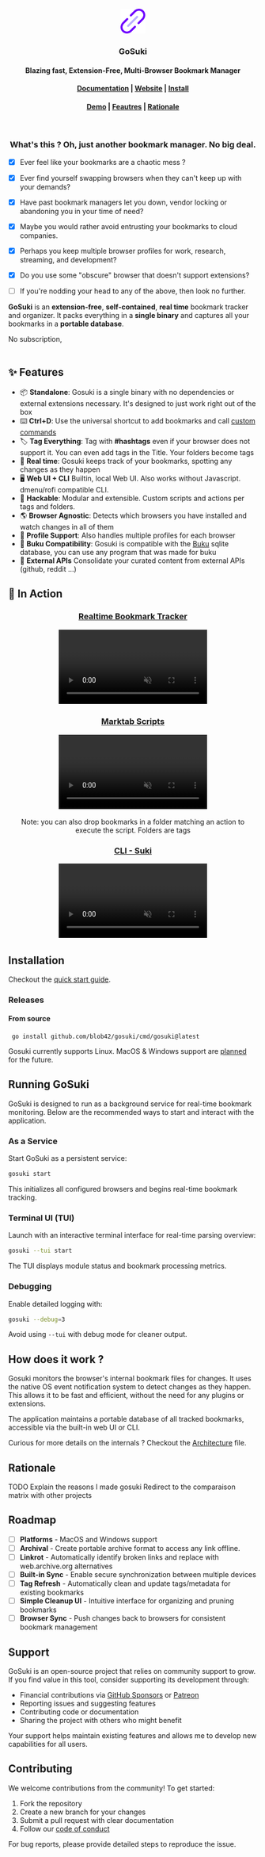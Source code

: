 <p align="center">
<img src="internal/webui/static/url-link.svg" height=50>
<h3 align="center">GoSuki</h3>
<h4 align="center">Blazing fast, Extension-Free, Multi-Browser Bookmark Manager</h4>

 <h4 align="center">
  <a href="https://gosuki.net/docs/getting_started/quickstart">Documentation</a> |
  <a href="https://gosuki.net/">Website</a> |
  <a href="#installation">Install</a>
</h4>
 <h4 align="center">
  <a href="#-in-action">Demo</a> |
  <a href="#-features">Feautres</a> |
  <a href="#rationale">Rationale</a>
</h4>

<br>
</p>



<h3 align="center">What's this ? Oh, just another bookmark manager. No big deal.</h3>

- [x] Ever feel like your bookmarks are a chaotic mess ?
- [x] Ever find yourself swapping browsers when they can't keep up with your demands?
- [x] Have past bookmark managers let you down, vendor locking or abandoning you in your time of need?
- [x] Maybe you would rather avoid entrusting your bookmarks to cloud companies.
- [x] Perhaps you keep multiple browser profiles for work, research, streaming, and development?
- [x] Do you use some "obscure" browser that doesn't support extensions?

- [ ] If you're nodding your head to any of the above, then look no further.

**GoSuki** is an **extension-free**, **self-contained**, **real time** bookmark tracker and organizer. It packs everything in a **single binary** and captures all your bookmarks in a **portable database**. 

No subscription, 
<br>
<br>

## ✨ Features

- 📦 **Standalone**: Gosuki is a single binary with no dependencies or external extensions necessary. It's designed to just work right out of the box
- ⌨️ **Ctrl+D**: Use the universal shortcut to add bookmarks and call [custom commands](/docs/features/marktab-actions)
- 🏷️ **Tag Everything**: Tag with **#hashtags** even if your browser does not support it. You can even add tags in the Title. Your folders become tags
- 🔎 **Real time**: Gosuki keeps track of your bookmarks, spotting any changes as they happen
- 🖥️ **Web UI + CLI** Builtin, local Web UI. Also works without Javascript. dmenu/rofi compatible CLI.
- 🧪 **Hackable**: Modular and extensible. Custom scripts and actions per tags and folders.
- 🌎 **Browser Agnostic**: Detects which browsers you have installed and watch changes in all of them
- 👤 **Profile Support**: Also handles multiple profiles for each browser
- 💾 **Buku Compatibility**: Gosuki is compatible with the [Buku](https://github.com/jarun/buku) sqlite database, you can use any program that was made for buku
- 📡 **External APIs** Consolidate your curated content from external APIs (github, reddit ...)


## 📸 In Action

<div align="center">
  <p>
    <h3><a href="https://github.com/user-attachments/assets/bb5c52f8-4413-4f91-88c7-445834728952">Realtime Bookmark Tracker</a></h3>
    <video controls muted src="https://github.com/user-attachments/assets/bb5c52f8-4413-4f91-88c7-445834728952"></video>
  </p>


  <p>
    <h3><a href="https://github.com/user-attachments/assets/2e69940a-2fc3-4108-9b4c-ef324b3d08cd">Marktab Scripts</a></h3>
    <video controls muted src="https://github.com/user-attachments/assets/2e69940a-2fc3-4108-9b4c-ef324b3d08cd"></video>
    <p>Note: you can also drop bookmarks in a folder matching an action to execute the script. Folders are tags</p>
  </p>

    
  <p>
    <h3><a href="https://github.com/user-attachments/assets/bf1e7c87-5775-4c54-a428-cfe84757c43e">CLI - Suki</a></h3>
    <video controls muted src="https://github.com/user-attachments/assets/bf1e7c87-5775-4c54-a428-cfe84757c43e"></video>
  </p>

</div>



## Installation

Checkout the [quick start guide](https://gosuki.net/docs/getting_started/quickstart).

### Releases


#### From source

```console
 go install github.com/blob42/gosuki/cmd/gosuki@latest
```

Gosuki currently supports Linux. MacOS & Windows support are [planned](#roadmap) for the future.

## Running GoSuki

GoSuki is designed to run as a background service for real-time bookmark monitoring. Below are the recommended ways to start and interact with the application.

### As a Service
Start GoSuki as a persistent service:
```bash
gosuki start
```
This initializes all configured browsers and begins real-time bookmark tracking.

### Terminal UI (TUI)
Launch with an interactive terminal interface for real-time parsing overview:
```bash
gosuki --tui start
```
The TUI displays module status and bookmark processing metrics.

### Debugging
Enable detailed logging with:
```bash
gosuki --debug=3
```
Avoid using `--tui` with debug mode for cleaner output.

## How does it work ?

Gosuki monitors the browser's internal bookmark files for changes. It uses the native OS event notification system to detect changes as they happen. This allows it to be fast and efficient, without the need for any plugins or extensions.

The application maintains a portable database of all tracked bookmarks, accessible via the built-in web UI or CLI.

Curious for more details on the internals ? Checkout the [Architecture](docs/internal/architecture.md) file.

## Rationale
TODO
Explain the reasons I made gosuki
Redirect to the comparaison matrix with other projects

## Roadmap
- [ ] **Platforms** - MacOS and Windows support
- [ ] **Archival** - Create portable archive format to access any link offline.
- [ ] **Linkrot** - Automatically identify broken links and replace with web.archive.org alternatives
- [ ] **Built-in Sync** - Enable secure synchronization between multiple devices
- [ ] **Tag Refresh** - Automatically clean and update tags/metadata for existing bookmarks
- [ ] **Simple Cleanup UI** - Intuitive interface for organizing and pruning bookmarks
- [ ] **Browser Sync** - Push changes back to browsers for consistent bookmark management

## Support
GoSuki is an open-source project that relies on community support to grow. If you find value in this tool, consider supporting its development through:
- Financial contributions via [GitHub Sponsors](https://github.com/sponsors/blob42) or [Patreon](https://www.patreon.com/c/GoSuki)
- Reporting issues and suggesting features
- Contributing code or documentation
- Sharing the project with others who might benefit

Your support helps maintain existing features and allows me to develop new capabilities for all users.

## Contributing
We welcome contributions from the community! To get started:
1. Fork the repository
2. Create a new branch for your changes
3. Submit a pull request with clear documentation
4. Follow our [code of conduct](CODE_OF_CONDUCT.md)

For bug reports, please provide detailed steps to reproduce the issue.

